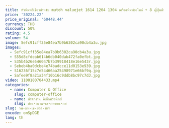 ```yaml
---
title: หัวพิมพ์สีเขียวสําหรับ mutoh valuejet 1614 1204 1304 เครื่องพิมพ์อะไหล่ + 8 ญี่ปุ่นต้นฉบับ mutoh pcs dampers dx5
price: '30224.22'
price_original: '60448.44'
currency: THB
discount: 50%
rating: 4.5
volume: 54
image: Sefc91cff35e84ea7b9b6302ca90cb4a3u.jpg
images:
  - Sefc91cff35e84ea7b9b6302ca90cb4a3u.jpg
  - S55d8cfdeab614b6db040dab472fa0efbt.jpg
  - S35b4b26e546047b7b39918418e16e543r.jpg
  - Sebeb4ba0dcbe4e74badcce11d0153e939.jpg
  - S16236f15c7e54466aa25498971e66bf9q.jpg
  - Safee9f8a21a34f10b16c9ddb8bc97c7dJ.jpg
video: 1100180704433.mp4
categories:
  - name: Computer & Office
    slug: computer-office
  - name: สำนักงาน อิเล็กทรอนิกส์
    slug: สำน-กงาน-เล-กทรอน-กส
slug: วพ-มพ-เข-ยวส-าหร
encode: omSpDGE
lang: th
---
```

  